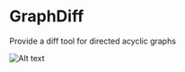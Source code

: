 # GraphDiff
Provide a diff tool for directed acyclic graphs

![Alt text](https://g.gravizo.com/svg?digraph%20G%20%7B%0Arankdir%3DTB%3B%0A%20%20%20%200%5Bshape%3Drecord%20style%3Dfilled%20label%3DHeader%2Cwidth%3D1%2Cheight%3D1%2Cfillcolor%3D%22%2300ef007f%22%2Ccolor%3Dblack%2Cstyle%3Dfilled%5D%3B%0A%20%20%20%201%5Bshape%3Drecord%20style%3Dfilled%20label%3D%22%7BCompany%7C%7BIBM%7D%7D%22%2Cwidth%3D1%2Cheight%3D1%2Cfillcolor%3D%22%2300ef007f%22%2Ccolor%3Dblack%2Cstyle%3Dfilled%5D%3B%0A%20%20%20%202%5Bshape%3Drecord%20style%3Dfilled%20label%3DPrices%2Cwidth%3D1%2Cheight%3D1%2Cfillcolor%3D%22%2300ef007f%22%2Ccolor%3Dblack%2Cstyle%3Dfilled%5D%3B%0A%20%20%20%203%5Bshape%3Drecord%20style%3Dfilled%20label%3D%22%7BLast%7C%7B140.1%7D%7D%22%2Cwidth%3D1%2Cheight%3D1%2Cfillcolor%3D%22%2300ef007f%22%2Ccolor%3Dblack%2Cstyle%3Dfilled%5D%3B%0A%20%20%20%204%5Bshape%3Drecord%20style%3Dfilled%20label%3D%22%7BHigh%7C%7B146.81%7D%7D%22%2Cwidth%3D1%2Cheight%3D1%2Cfillcolor%3D%22%230000ee5f%22%2Ccolor%3Dblack%2Cstyle%3Dfilled%5D%3B%0A%20%20%20%205%5Bshape%3Drecord%20style%3Dfilled%20label%3D%22%7BLo%7C%7B134.7%7D%7D%22%2Cwidth%3D1%2Cheight%3D1%2Cfillcolor%3D%22%230000ee5f%22%2Ccolor%3Dblack%2Cstyle%3Dfilled%5D%3B%0A%20%20%20%206%5Bshape%3Drecord%20style%3Dfilled%20label%3D%22%7BHigh%7C%7B147.81%7D%7D%22%2Cwidth%3D1%2Cheight%3D1%2Cfillcolor%3D%22%23fe00005f%22%2Ccolor%3Dblack%2Cstyle%3Dfilled%5D%3B%0A%20%20%20%207%5Bshape%3Drecord%20style%3Dfilled%20label%3D%22%7BLo%7C%7B134.1%7D%7D%22%2Cwidth%3D1%2Cheight%3D1%2Cfillcolor%3D%22%23fe00005f%22%2Ccolor%3Dblack%2Cstyle%3Dfilled%5D%3B%0A%20%20%20%200-%3E1%20%3B%0A%20%20%20%201-%3E2%20%3B%0A%20%20%20%200-%3E2%20%3B%0A%20%20%20%202-%3E3%20%3B%0A%20%20%20%202-%3E4%20%3B%0A%20%20%20%203-%3E4%20%3B%0A%20%20%20%202-%3E5%20%3B%0A%20%20%20%204-%3E5%20%3B%0A%20%20%20%202-%3E6%20%3B%0A%20%20%20%203-%3E6%20%3B%0A%20%20%20%202-%3E7%20%3B%0A%20%20%20%20%7B%20rank%3Dsame%20-6%2C7%7D%0A%20%20%20%20%7B%20rank%3Dsame%200%2C1%7D%0A%20%20%20%20%7B%20rank%3Dsame%202%2C3%2C4%7D%0A%20%20%20%20%7D%0A%0A%20%20%20%20)
